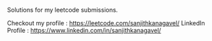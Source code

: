 Solutions for my leetcode submissions.

Checkout my profile : https://leetcode.com/sanjithkanagavel/
LinkedIn Profile : https://www.linkedin.com/in/sanjithkanagavel/ 
